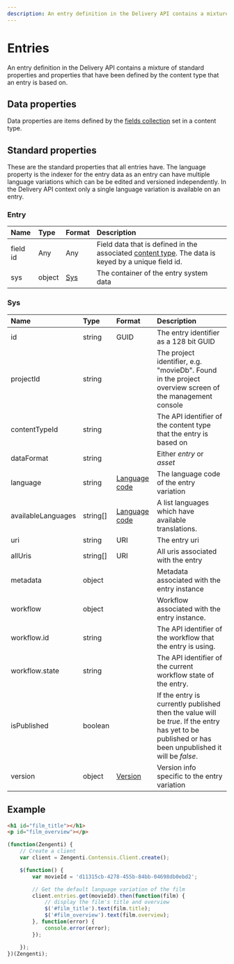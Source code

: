 ```yaml
---
description: An entry definition in the Delivery API contains a mixture of standard properties and properties that have been defined by the content type that an entry is based on.
---
```

# Entries

An entry definition in the Delivery API contains a mixture of standard properties and properties that have been defined by the content type that an entry is based on.

## Data properties

Data properties are items defined by the [fields collection](/model/content-type.md#field) set in a content type.

## Standard properties

These are the standard properties that all entries have. The language property is the indexer for the entry data as an entry can have multiple language variations which can be be edited and versioned independently. In the Delivery API context only a single language variation is available on an entry.

### Entry

| Name     | Type   | Format      | Description                                                                                                                        |
| :------- | :----- | :---------- | :--------------------------------------------------------------------------------------------------------------------------------- |
| field id | Any    | Any         | Field data that is defined in the associated [content type](/model/content-type.md#field). The data is keyed by a unique field id. |
| sys      | object | [Sys](#sys) | The container of the entry system data                                                                                             |

### Sys

| Name | Type | Format | Description |
| :- | :- | :- | :- |
| id | string | GUID | The entry identifier as a 128 bit GUID |
| projectId | string | | The project identifier, e.g. "movieDb". Found in the project overview screen of the management console |
| contentTypeId | string | | The API identifier of the content type that the entry is based on |
| dataFormat | string | | Either _entry_ or _asset_ |
| language | string | [Language code](/localization.md) | The language code of the entry variation |
| availableLanguages | string[] | [Language code](/localization.md) | A list languages which have available translations. |
| uri | string | URI | The entry uri |
| allUris | string[] | URI | All uris associated with the entry |
| metadata | object | | Metadata associated with the entry instance |
| workflow | object | | Workflow associated with the entry instance. |
| workflow.id | string | | The API identifier of the workflow that the entry is using. |
| workflow.state | string | | The API identifier of the current workflow state of the entry. |
| isPublished | boolean | | If the entry is currently published then the value will be _true_. If the entry has yet to be published or has been unpublished it will be _false_. |
| version | object | [Version](/model/version.md) | Version info specific to the entry variation |

## Example

```html
<h1 id="film_title"></h1>
<p id="film_overview"></p>
```

```js
(function(Zengenti) {
    // Create a client
    var client = Zengenti.Contensis.Client.create();

    $(function() {
        var movieId = 'd11315cb-4278-455b-84bb-04698db0ebd2';

        // Get the default language variation of the film
        client.entries.get(movieId).then(function(film) {    
            // display the film's title and overview   
            $('#film_title').text(film.title);
            $('#film_overview').text(film.overview);
        }, function(error) {
            console.error(error);
        });

    });
})(Zengenti);
```
